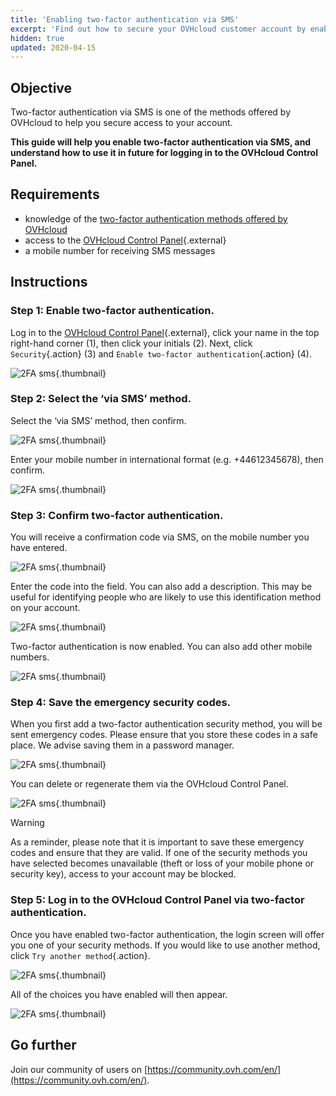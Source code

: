 ```yaml
---
title: 'Enabling two-factor authentication via SMS'
excerpt: 'Find out how to secure your OVHcloud customer account by enabling two-factor authentication via SMS'
hidden: true
updated: 2020-04-15
---
```


## Objective

Two-factor authentication via SMS is one of the methods offered by OVHcloud to help you secure access to your account.

**This guide will help you enable two-factor authentication via SMS, and understand how to use it in future for logging in to the OVHcloud Control Panel.**

## Requirements

- knowledge of the [two-factor authentication methods offered by OVHcloud](/pages/account_and_service_management/account_information/secure-ovhcloud-account-with-2fa)
- access to the [OVHcloud Control Panel](https://ca.ovh.com/auth/?action=gotomanager&from=https://www.ovh.com/world/&ovhSubsidiary=we){.external}
- a mobile number for receiving SMS messages

## Instructions

### Step 1: Enable two-factor authentication.

Log in to the [OVHcloud Control Panel](https://ca.ovh.com/auth/?action=gotomanager&from=https://www.ovh.com/world/&ovhSubsidiary=we){.external}, click your name in the top right-hand corner (1), then click your initials (2). Next, click `Security`{.action} (3) and `Enable two-factor authentication`{.action} (4).

![2FA sms](images/hub2FA.png){.thumbnail}

### Step 2: Select the ‘via SMS’ method.

Select the ‘via SMS’ method, then confirm.

![2FA sms](images/2fasms1edit.png){.thumbnail}

Enter your mobile number in international format (e.g. +44612345678), then confirm.

![2FA sms](images/2fasms2.png){.thumbnail}

### Step 3: Confirm two-factor authentication.

You will receive a confirmation code via SMS, on the mobile number you have entered.

![2FA sms](images/2fasms3edit.png){.thumbnail}

Enter the code into the field. You can also add a description. This may be useful for identifying people who are likely to use this identification method on your account.

![2FA sms](images/2fasms4edit.png){.thumbnail}

Two-factor authentication is now enabled. You can also add other mobile numbers.

![2FA sms](images/2fasms5.png){.thumbnail}

### Step 4: Save the emergency security codes.

When you first add a two-factor authentication security method, you will be sent emergency codes. Please ensure that you store these codes in a safe place. We advise saving them in a password manager.

![2FA sms](images/2facodes.png){.thumbnail}

You can delete or regenerate them via the OVHcloud Control Panel.

![2FA sms](images/2facodesaction.png){.thumbnail}

> [!warning]
>
> As a reminder, please note that it is important to save these emergency codes and ensure that they are valid. If one of the security methods you have selected becomes unavailable (theft or loss of your mobile phone or security key), access to your account may be blocked.
> 
> 

### Step 5: Log in to the OVHcloud Control Panel via two-factor authentication.

Once you have enabled two-factor authentication, the login screen will offer you one of your security methods. If you would like to use another method, click `Try another method`{.action}.

![2FA sms](images/2fasmsloginedit.png){.thumbnail}

All of the choices you have enabled will then appear.

![2FA sms](images/2faloginchoice.png){.thumbnail}

## Go further

Join our community of users on [https://community.ovh.com/en/](https://community.ovh.com/en/).